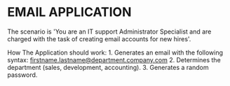 # EMAIL APPLICATION
The scenario is 'You are an IT support Administrator Specialist and are charged with the task of creating email accounts for new hires'. 

How The Application should work: 
	1. Generates an email with the following syntax: firstname.lastname@department.company.com
	2. Determines the department (sales, development, accounting).
	3. Generates a random password. 
